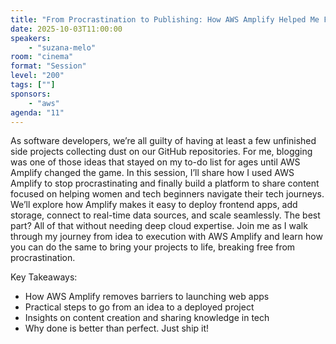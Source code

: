 ```yaml
---
title: "From Procrastination to Publishing: How AWS Amplify Helped Me Finally Start Blogging"
date: 2025-10-03T11:00:00
speakers:
    - "suzana-melo"
room: "cinema"
format: "Session" 
level: "200"
tags: [""]
sponsors: 
    - "aws"
agenda: "11"
---
```


As software developers, we’re all guilty of having at least a few unfinished side projects collecting dust on our GitHub repositories. For me, blogging was one of those ideas that stayed on my to-do list for ages until AWS Amplify changed the game.
In this session, I’ll share how I used AWS Amplify to stop procrastinating and finally build a platform to share content focused on helping women and tech beginners navigate their tech journeys. We’ll explore how Amplify makes it easy to deploy frontend apps, add storage, connect to real-time data sources, and scale seamlessly. The best part? All of that without needing deep cloud expertise.
Join me as I walk through my journey from idea to execution with AWS Amplify and learn how you can do the same to bring your projects to life, breaking free from procrastination.

Key Takeaways:
- How AWS Amplify removes barriers to launching web apps
- Practical steps to go from an idea to a deployed project
- Insights on content creation and sharing knowledge in tech
- Why done is better than perfect. Just ship it!